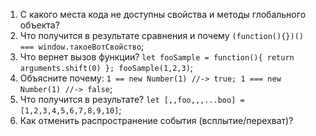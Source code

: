1. С какого места кода не доступны свойства и методы глобального объекта?
2. Что получится в результате сравнения и почему
    `(function(){})() === window.такоеВотСвойство`;
3. Что вернет вызов функции?
    `let fooSample = function(){ return arguments.shift(0) }; fooSample(1,2,3)`;
4. Объясните почему:
    `1 == new Number(1) //-> true; 1 === new Number(1) //-> false`;
5. Что получится в результате?
    `let [,,foo,,,...boo] = [1,2,3,4,5,6,7,8,9,10]`;
6. Как отменить распространение события (всплытие/перехват)?